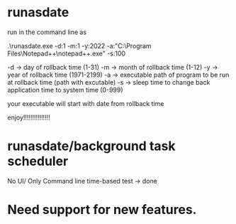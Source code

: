 # runasdate

run in the command line as 

.\runasdate.exe -d:1 -m:1 -y:2022 -a:"C:\Program Files\Notepad++\notepad++.exe" -s:100

-d -> day of rollback time (1-31)
-m -> month of rollback time (1-12)
-y -> year of rollback time (1971-2199)
-a -> executable path of program to be run at rollback time (path with excutable)
-s -> sleep time to change back application time to system time (0-999)

your executable will start with date from rollback time

enjoy!!!!!!!!!!!!!!!

# runasdate/background task scheduler

No UI/ Only Command line
time-based test -> done

# Need support for new features. 

